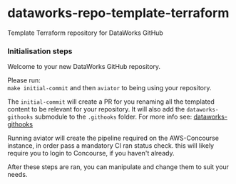 # dataworks-repo-template-terraform
Template Terraform repository for DataWorks GitHub


### Initialisation steps
Welcome to your new DataWorks GitHub repository.

Please run:  
`make initial-commit`  and then `aviator`
to being using your repository.  

The `initial-commit` will create a PR for you renaming all the templated content to be relevant for your repository. It will also add the `dataworks-githooks` submodule to the `.githooks` folder.  For more info see: [dataworks-githooks](https://github.com/dwp/dataworks-githooks)

Running aviator will create the pipeline required on the AWS-Concourse instance, in order pass a mandatory CI ran status check.  this will likely require you to login to Concourse, if you haven't already.

After these steps are ran, you can manipulate and change them to suit your needs.
